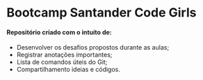 # Bootcamp Santander Code Girls

#### <p>Repositório criado com o intuíto de:</p>

 - Desenvolver os desafios propostos durante as aulas;
 - Registrar anotações importantes;
 - Lista de comandos úteis do Git;
 - Compartilhamento ideias e códigos. 

